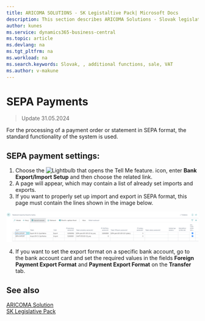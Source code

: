 ```yaml
---
title: ARICOMA SOLUTIONS - SK Legistaltive Pack| Microsoft Docs
description: This section describes ARICOMA Solutions - Slovak legislation
author: kunes
ms.service: dynamics365-business-central
ms.topic: article
ms.devlang: na
ms.tgt_pltfrm: na
ms.workload: na
ms.search.keywords: Slovak, , additional functions, sale, VAT
ms.author: v-makune
---
```


# SEPA Payments

> Update 31.05.2024

For the processing of a payment order or statement in SEPA format, the standard functionality of the system is used.

## SEPA payment settings:

1. Choose the ![Lightbulb that opens the Tell Me feature.](media/ui-search/search_small.png "Tell me what you want to do") icon, enter **Bank Export/Import Setup** and then choose the related link.
2. A page will appear, which may contain a list of already set imports and exports.
3. If you want to properly set up import and export in SEPA format, this page must contain the lines shown in the image below.

![SEPA Settings](media/SEPA.png)

4. If you want to set the export format on a specific bank account, go to the bank account card and set the required values ​​in the fields **Foreign Payment Export Format** and **Payment Export Format** on the **Transfer** tab.

## See also

[ARICOMA Solution](solutions.md)  
[SK Legislative Pack](sk-legislative-pack.md)
